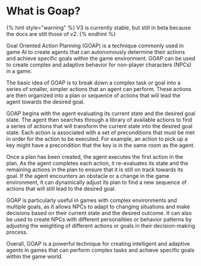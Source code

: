 # What is Goap?

{% hint style="warning" %}
V3 is currently stable, but still in beta because the docs are still those of v2.
{% endhint %}

Goal Oriented Action Planning (GOAP) is a technique commonly used in game AI to create agents that can autonomously determine their actions and achieve specific goals within the game environment. GOAP can be used to create complex and adaptive behavior for non-player characters (NPCs) in a game.

The basic idea of GOAP is to break down a complex task or goal into a series of smaller, simpler actions that an agent can perform. These actions are then organized into a plan or sequence of actions that will lead the agent towards the desired goal.

GOAP begins with the agent evaluating its current state and the desired goal state. The agent then searches through a library of available actions to find a series of actions that will transform the current state into the desired goal state. Each action is associated with a set of preconditions that must be met in order for the action to be executed. For example, an action to pick up a key might have a precondition that the key is in the same room as the agent.

Once a plan has been created, the agent executes the first action in the plan. As the agent completes each action, it re-evaluates its state and the remaining actions in the plan to ensure that it is still on track towards its goal. If the agent encounters an obstacle or a change in the game environment, it can dynamically adjust its plan to find a new sequence of actions that will still lead to the desired goal.

GOAP is particularly useful in games with complex environments and multiple goals, as it allows NPCs to adapt to changing situations and make decisions based on their current state and the desired outcome. It can also be used to create NPCs with different personalities or behavior patterns by adjusting the weighting of different actions or goals in their decision-making process.

Overall, GOAP is a powerful technique for creating intelligent and adaptive agents in games that can perform complex tasks and achieve specific goals within the game world.
